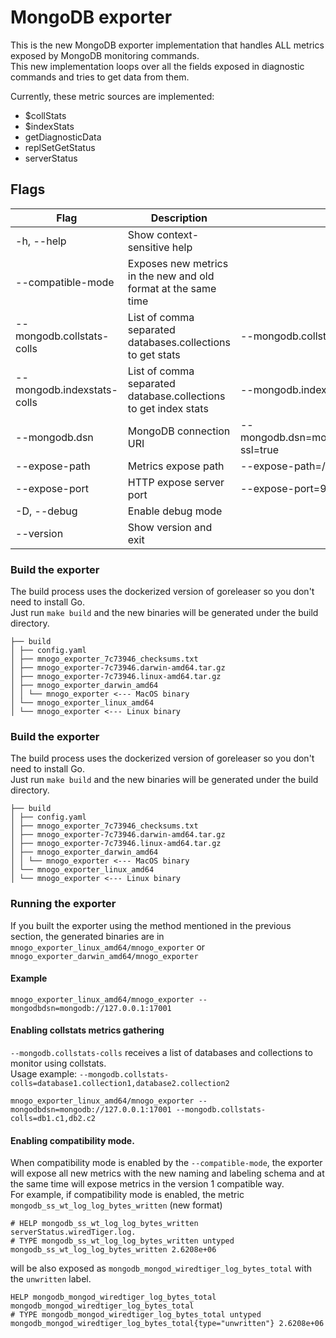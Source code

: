 # MongoDB exporter  
  
This is the new MongoDB exporter implementation that handles ALL metrics exposed by MongoDB monitoring commands.  
This new implementation loops over all the fields exposed in diagnostic commands and tries to get data from them.

Currently, these metric sources are implemented:  
- $collStats  
- $indexStats
- getDiagnosticData  
- replSetGetStatus  
- serverStatus  

## Flags  
|Flag|Description|Example|  
|-----|-----|-----|  
|-h, \-\-help|Show context-sensitive help||  
|\-\-compatible-mode|Exposes new metrics in the new and old format at the same time||
|\-\-mongodb.collstats-colls|List of comma separated databases.collections to get stats|\-\-mongodb.collstats-colls=testdb.testcol1,testdb.testcol2|  
|\-\-mongodb.indexstats-colls|List of comma separated database.collections to get index stats|\-\-mongodb.indexstats-colls=db1.col1,db1.col2|
|\-\-mongodb.dsn|MongoDB connection URI|\-\-mongodb.dsn=mongodb://user:pass@127.0.0.1:27017/admin?ssl=true|  
|\-\-expose-path|Metrics expose path|\-\-expose-path=/metrics_new|  
|\-\-expose-port|HTTP expose server port|\-\-expose-port=9216|  
|-D, --debug|Enable debug mode||  
|--version|Show version and exit|  
 
 ### Build the exporter  
The build process uses the dockerized version of goreleaser so you don't need to install Go.  
Just run `make build` and the new binaries will be generated under the build directory.  
```  
├── build  
│ ├── config.yaml  
│ ├── mnogo_exporter_7c73946_checksums.txt  
│ ├── mnogo_exporter-7c73946.darwin-amd64.tar.gz  
│ ├── mnogo_exporter-7c73946.linux-amd64.tar.gz  
│ ├── mnogo_exporter_darwin_amd64  
│ │ └── mnogo_exporter <--- MacOS binary  
│ └── mnogo_exporter_linux_amd64  
│ └── mnogo_exporter <--- Linux binary  
```

### Build the exporter  
The build process uses the dockerized version of goreleaser so you don't need to install Go.  
Just run `make build` and the new binaries will be generated under the build directory.  
```  
├── build  
│ ├── config.yaml  
│ ├── mnogo_exporter_7c73946_checksums.txt  
│ ├── mnogo_exporter-7c73946.darwin-amd64.tar.gz  
│ ├── mnogo_exporter-7c73946.linux-amd64.tar.gz  
│ ├── mnogo_exporter_darwin_amd64  
│ │ └── mnogo_exporter <--- MacOS binary  
│ └── mnogo_exporter_linux_amd64  
│ └── mnogo_exporter <--- Linux binary  
```

### Running the exporter  
If you built the exporter using the method mentioned in the previous section, the generated binaries are in `mnogo_exporter_linux_amd64/mnogo_exporter` or `mnogo_exporter_darwin_amd64/mnogo_exporter`  
  
#### Example
```  
mnogo_exporter_linux_amd64/mnogo_exporter --mongodbdsn=mongodb://127.0.0.1:17001  
```  
#### Enabling collstats metrics gathering  
`--mongodb.collstats-colls` receives a list of databases and collections to monitor using collstats.  
Usage example: `--mongodb.collstats-colls=database1.collection1,database2.collection2`
```  
mnogo_exporter_linux_amd64/mnogo_exporter --mongodbdsn=mongodb://127.0.0.1:17001 --mongodb.collstats-colls=db1.c1,db2.c2 
```  
#### Enabling compatibility mode.
When compatibility mode is enabled by the `--compatible-mode`, the exporter will expose all new metrics with the new naming and labeling schema and at the same time will expose metrics in the version 1 compatible way.   
For example, if compatibility mode is enabled, the metric `mongodb_ss_wt_log_log_bytes_written` (new format) 
```
# HELP mongodb_ss_wt_log_log_bytes_written serverStatus.wiredTiger.log.
# TYPE mongodb_ss_wt_log_log_bytes_written untyped
mongodb_ss_wt_log_log_bytes_written 2.6208e+06
```
will be also exposed as `mongodb_mongod_wiredtiger_log_bytes_total`  with the `unwritten` label.
```
HELP mongodb_mongod_wiredtiger_log_bytes_total mongodb_mongod_wiredtiger_log_bytes_total
# TYPE mongodb_mongod_wiredtiger_log_bytes_total untyped
mongodb_mongod_wiredtiger_log_bytes_total{type="unwritten"} 2.6208e+06
```
